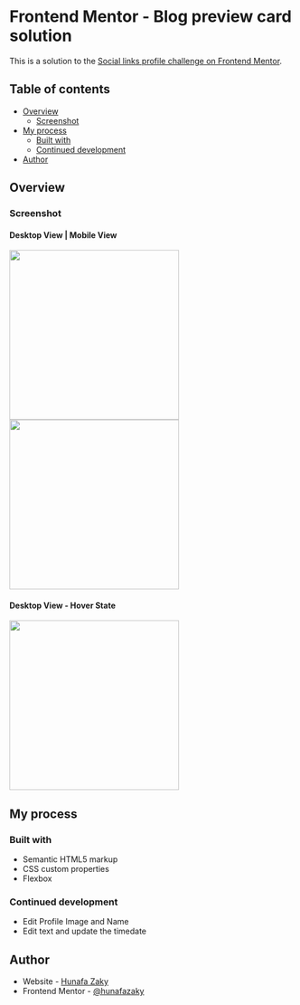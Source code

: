 # Frontend Mentor - Blog preview card solution

This is a solution to the [Social links profile challenge on Frontend Mentor](https://www.frontendmentor.io/challenges/social-links-profile-UG32l9m6dQ).

## Table of contents

- [Overview](#overview)
  - [Screenshot](#screenshot)
- [My process](#my-process)
  - [Built with](#built-with)
  - [Continued development](#continued-development)
- [Author](#author)

## Overview

### Screenshot

#### Desktop View | Mobile View

<img src="./assets/images/overview-desktop.webp" height="300" style="margin-right:10px;"> <img src="./assets/images/overview-mobile.webp" height="300">

#### Desktop View - Hover State

<img src="./assets/images/overview-desktop-hover.webp" height="300" style="margin-right:10px;">

## My process

### Built with

- Semantic HTML5 markup
- CSS custom properties
- Flexbox

### Continued development

- Edit Profile Image and Name
- Edit text and update the timedate

## Author

- Website - [Hunafa Zaky](https://hunafazaky.github.io/)
- Frontend Mentor - [@hunafazaky](https://www.frontendmentor.io/profile/hunafazaky)
